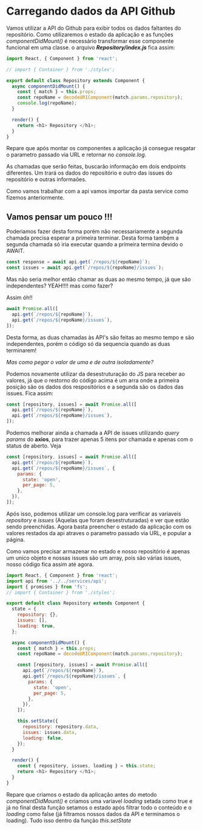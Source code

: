 # Carregando dados da API Github

Vamos utilizar a API do Github para exibir todos os dados faltantes do repositório. Como utilizaremos o estado da aplicação e as funções _componentDidMount()_ é necessário transformar esse componente funcional em uma classe. o arquivo _**Repository/index.js**_ fica assim:

```js
import React, { Component } from 'react';

// import { Container } from './styles';

export default class Repository extends Component {
  async componentDidMount() {
    const { match } = this.props;
    const repoName = decodeURIComponent(match.params.repository);
    console.log(repoName);
  }

  render() {
    return <h1> Repository </h1>;
  }
}
```

Repare que após montar os componentes a aplicação já consegue resgatar o parametro passado via URL e retornar no _console.log_.

As chamadas que serão feitas, buscarão informação em dois endpoints diferentes. Um trará os dados do repositório e outro das issues do repositório e outras informaões.

Como vamos trabalhar com a api vamos importar da pasta service como fizemos anteriormente.

## Vamos pensar um pouco !!!

Poderiamos fazer desta forma porém não necessariamente a segunda chamada
precisa esperar a primeira terminar. Desta forma também a segunda chamada
só iria executar quando a primeira termina devido o AWAIT.

```js
const response = await api.get(`/repos/${repoName}`);
const issues = await api.get(`/repos/${repoName}/issues`);
```

Mas não seria melhor então chamar as duas ao mesmo tempo, já que são independentes? YEAH!!!! mas como fazer?

Assim óh!!

```js
await Promise.all([
  api.get(`/repos/${repoName}`),
  api.get(`/repos/${repoName}/issues`),
]);
```

Desta forma, as duas chamadas às API's são feitas ao mesmo tempo e são independentes, porém o código só da sequencia quando as duas terminarem!

_Mas como pegar o valor de uma e de outra isoladamente?_

Podemos novamente utilizar da desestruturação do JS para receber ao valores, já que o restorno do código acima é um arra onde a primeira posição são os dados dos respositórios e a segunda são os dados das issues. Fica assim:

```js
const [repository, issues] = await Promise.all([
  api.get(`/repos/${repoName}`),
  api.get(`/repos/${repoName}/issues`),
]);
```

Podemos melhorar ainda a chamada a API de issues utilizando _query params_ do **axios**, para trazer apenas 5 itens por chamada e apenas com o status de aberto. Veja

```js
const [repository, issues] = await Promise.all([
  api.get(`/repos/${repoName}`),
  api.get(`/repos/${repoName}/issues`, {
    params: {
      state: 'open',
      per_page: 5,
    },
  }),
]);
```

Após isso, podemos utilizar um console.log para verificar as variaveis _repository_ e _issues_ (Aquelas que foram desestruturadas) e ver que estão sendo preenchidas. Agora basta preencher o estado da aplicação com os valores restados da api atraves o parametro passado via URL, e popular a página.

Como vamos precisar armazenar no estado e nosso repositório é apenas um unico objeto e nossas issues são um array, pois são várias issues, nosso código fica assim até agora.

```js
import React, { Component } from 'react';
import api from '../../services/api';
import { promises } from 'fs';
// import { Container } from './styles';

export default class Repository extends Component {
  state = {
    repository: {},
    issues: [],
    loading: true,
  };

  async componentDidMount() {
    const { match } = this.props;
    const repoName = decodeURIComponent(match.params.repository);

    const [repository, issues] = await Promise.all([
      api.get(`/repos/${repoName}`),
      api.get(`/repos/${repoName}/issues`, {
        params: {
          state: 'open',
          per_page: 5,
        },
      }),
    ]);

    this.setState({
      repository: repository.data,
      issues: issues.data,
      loading: false,
    });
  }

  render() {
    const { repository, issues, loading } = this.state;
    return <h1> Repository </h1>;
  }
}
```

Repare que criamos o estado da aplicação antes do metodo _componentDidMount()_ e criamos uma variavel _loading_ setada como true e já no final desta função setamos o estado após filtrar todo o conteúdo e o _loading_ como false (já filtramos nossos dados da API e terminamos o loading). Tudo isso dentro da função _this.setState_
